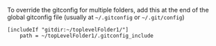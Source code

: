 
To override the gitconfig for multiple folders, add this at the end of the global gitconfig file (usually at ```~/.gitconfig``` or ```~/.git/config```)

```
[includeIf "gitdir:~/toplevelFolder1/"]
    path = ~/topLevelFolder1/.gitconfig_include
```